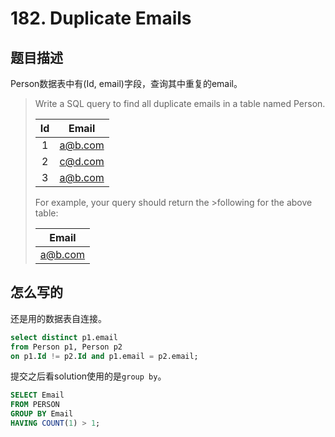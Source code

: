 # 182. Duplicate Emails

## 题目描述

Person数据表中有(Id, email)字段，查询其中重复的email。

>Write a SQL query to find all duplicate emails in a table named Person.
>
>| Id | Email   |
>|:-:|:-:|
>| 1  | a@b.com |
>| 2  | c@d.com |
>| 3  | a@b.com |
>
>For example, your query should return the >following for the above table:
>
>| Email   |
>|:-:|
>| a@b.com |

## 怎么写的

还是用的数据表自连接。

```SQL
select distinct p1.email
from Person p1, Person p2
on p1.Id != p2.Id and p1.email = p2.email;
```

提交之后看solution使用的是`group by`。

```SQL
SELECT Email
FROM PERSON
GROUP BY Email
HAVING COUNT(1) > 1;
```
